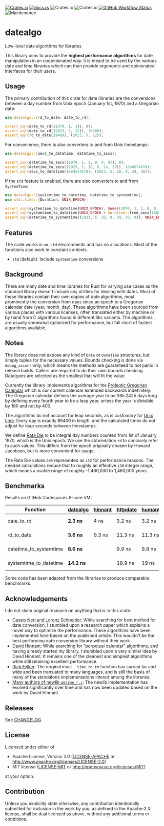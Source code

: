 [![Crates.io](https://img.shields.io/crates/v/datealgo)](https://crates.io/crates/datealgo)
[![docs.rs](https://img.shields.io/docsrs/datealgo)](https://docs.rs/datealgo/latest/datealgo/)
![Crates.io](https://img.shields.io/crates/l/datealgo)
![Crates.io](https://img.shields.io/crates/d/datealgo)
[![GitHub Workflow Status](https://github.com/nakedible/datealgo-rs/actions/workflows/ci.yml/badge.svg)](https://github.com/nakedible/datealgo-rs/actions/workflows/ci.yml)
![Maintenance](https://img.shields.io/maintenance/yes/2023)

# datealgo

Low-level date algorithms for libraries

This library aims to provide the **highest performance algorithms** for date
manipulation in an unopinionated way. It is meant to be used by the various
date and time libraries which can then provide ergonomic and opinionated
interfaces for their users.

## Usage

The primary contribution of this crate for date libraries are the
conversions between a day number from Unix epoch (January 1st, 1970) and a
Gregorian date:

```rust
use datealgo::{rd_to_date, date_to_rd};

assert_eq!(date_to_rd((1970, 1, 1)), 0);
assert_eq!(date_to_rd((2023, 5, 12)), 19489);
assert_eq!(rd_to_date(19489), (2023, 5, 12));
```

For convenience, there is also converters to and from Unix timestamps:

```rust
use datealgo::{secs_to_datetime, datetime_to_secs};

assert_eq!(datetime_to_secs((1970, 1, 1, 0, 0, 0)), 0);
assert_eq!(datetime_to_secs((2023, 5, 20, 9, 24, 38)), 1684574678);
assert_eq!(secs_to_datetime(1684574678), (2023, 5, 20, 9, 24, 38));
```

If the `std` feature is enabled, there are also converters to and from
`SystemTime`:

```rust
use datealgo::{systemtime_to_datetime, datetime_to_systemtime};
use std::time::{Duration, UNIX_EPOCH};

assert_eq!(systemtime_to_datetime(UNIX_EPOCH), Some((1970, 1, 1, 0, 0, 0, 0)));
assert_eq!(systemtime_to_datetime(UNIX_EPOCH + Duration::from_secs(1684574678)), Some((2023, 5, 20, 9, 24, 38, 0)));
assert_eq!(datetime_to_systemtime((2023, 5, 20, 9, 24, 38, 0)), UNIX_EPOCH.checked_add(Duration::from_secs(1684574678)));
```

## Features

The crate works in `no_std` environments and has no allocations. Most of the
functions also work in constant contexts.

- `std` (default): Include `SystemTime` conversions

## Background

There are many date and time libraries for Rust for varying use cases as the
standard library doesn't include any utilities for dealing with dates. Most
of these libraries contain their own copies of date algorithms, most
prominently the conversion from days since an epoch to a Gregorian calendar
date (year, month, day). These algorithms have been sourced from various
places with various licenses, often translated either by machine or by hand
from C algorithms found in different libc variants. The algorithms are
usually somewhat optimized for performance, but fall short of fastest
algorithms available.

## Notes

The library does not expose any kind of `Date` or `DateTime` structures, but
simply tuples for the necessary values. Bounds checking is done via
`debug_assert` only, which means the methods are guaranteed to not panic in
release builds. Callers are required to do their own bounds checking.
Datatypes are selected as the smallest that will fit the value.

Currently the library implements algorithms for the [Proleptic Gregorian
Calendar](https://en.wikipedia.org/wiki/Proleptic_Gregorian_calendar) which
is our current calendar extended backwards indefinitely. The Gregorian
calendar defines the average year to be 365.2425 days long by defining every
fourth year to be a leap year, unless the year is divisible by 100 and not
by 400.

The algorithms do not account for leap seconds, as is customary for [Unix
time](https://en.wikipedia.org/wiki/Unix_time). Every day is exactly 86400
in length, and the calculated times do not adjust for leap seconds between
timestamps.

We define [Rata Die](https://en.wikipedia.org/wiki/Rata_Die) to be integral
day numbers counted from 1st of January, 1970, which is the Unix epoch. We
use the abbreviation `rd` to concisely refer to such values. This differs
from the epoch originally chosen by Howard Jacobson, but is more convenient
for usage.

The Rata Die values are represented as `i32` for performance reasons. The
needed calculations reduce that to roughly an effective `i30` integer range,
which means a usable range of roughly -1,460,000 to 1,460,000 years.

## Benchmarks

Results on GitHub Codespaces 8-core VM:

| Function | [datealgo](https://github.com/nakedible/datealgo-rs) | [hinnant](https://howardhinnant.github.io/date_algorithms.html) | [httpdate](https://github.com/pyfisch/httpdate) | [humantime](https://github.com/tailhook/humantime) | [time](https://github.com/time-rs/time) | [chrono](https://github.com/chronotope/chrono) |
| ---------------------- | ------------- | --------- | --------- | --------- | --------- | --------- |
| date_to_rd | **2.3 ns** | 4 ns | 3.2 ns | 3.2 ns | 17.7 ns | 7.2 ns |
| rd_to_date | **3.6 ns** | 9.3 ns | 11.3 ns | 11.3 ns | 18.8 ns | 8.2 ns |
| datetime_to_systemtime | **8.6 ns** | | 9.9 ns | 9.8 ns | 57.3 ns | 50.1 ns |
| systemtime_to_datetime | **14.2 ns** | | 18.9 ns | 19 ns | 54.6 ns | 226.4 ns |

Some code has been adapted from the libraries to produce comparable
benchmarks.

## Acknowledgements

I do not claim original research on anything that is in this crate.

- [Cassio Neri and Lorenz
  Schneider](https://onlinelibrary.wiley.com/doi/full/10.1002/spe.3172):
  While searching for best method for date conversion, I stumbled upon a
  research paper which explains a novel way to optimize the performance.
  These algorithms have been implemented here based on the published
  article. This wouldn't be the best performing date conversion library
  without their work.
- [David Hinnant](https://howardhinnant.github.io/date_algorithms.html):
  While searching for "perpetual calendar" algorithms, and having already
  started my library, I stumbled upon a very similar idea by David Hinnant.
  It remains one of the cleanest and simplest algorithms while still
  retaining excellent performance.
- [Rich
  Felker](https://git.musl-libc.org/cgit/musl/tree/src/time/__secs_to_tm.c):
  The original musl `__time_to_tm` function has spread far and wide and been
  translated to many languages, and is still the basis of many of the
  standalone implementations littered among the libraries.
- [Many authors of newlib
  `gmtime_r.c`](https://sourceware.org/git/?p=newlib-cygwin.git;a=blob;f=newlib/libc/time/gmtime_r.c;hb=HEAD):
  The newlib implementation has evolved significantly over time and has now
  been updated based on the work by David Hinnant.

## Releases

See [CHANGELOG](CHANGELOG.md)

## License

Licensed under either of

 * Apache License, Version 2.0
   ([LICENSE-APACHE](LICENSE-APACHE) or http://www.apache.org/licenses/LICENSE-2.0)
 * MIT license
   ([LICENSE-MIT](LICENSE-MIT) or http://opensource.org/licenses/MIT)

at your option.

## Contribution

Unless you explicitly state otherwise, any contribution intentionally submitted
for inclusion in the work by you, as defined in the Apache-2.0 license, shall be
dual licensed as above, without any additional terms or conditions.
